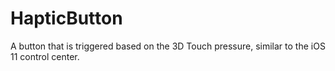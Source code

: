 # HapticButton
A button that is triggered based on the 3D Touch pressure, similar to the iOS 11 control center.
